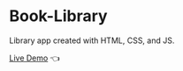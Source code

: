 # Book-Library

Library app created with HTML, CSS, and JS.

[Live Demo](https://guneyuzel.github.io/library/) :point_left:
